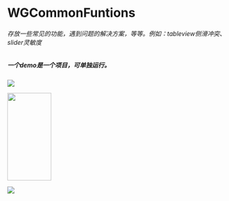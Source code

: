 # WGCommonFuntions
###### 存放一些常见的功能，遇到问题的解决方案，等等。例如：tableview侧滑冲突、slider灵敏度

##### 一个demo是一个项目，可单独运行。

![](https://github.com/wanggang1128/WGCommonFuntions/raw/master/解决scrollView上tableView侧滑/demo01.gif)

<img src="https://github.com/wanggang1128/WGCommonFuntions/raw/master/解决scrollView上tableView侧滑/demo01.gif" width="100" height="200" />

![](https://github.com/wanggang1128/WGCommonFuntions/raw/master/提高UISlider灵敏度/demo02.gif)
